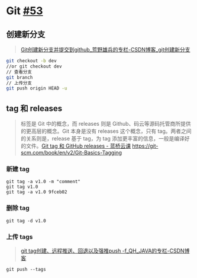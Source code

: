 # Git [#53](https://github.com/vhxubo/blog/issues/53)

## 创建新分支
> [Git创建新分支并提交到github_荒野雄兵的专栏-CSDN博客_git创建新分支](https://blog.csdn.net/daerzei/article/details/79530418)

```bash
git checkout -b dev
//or git checkout dev
// 查看分支
git branch
// 上传分支
git push origin HEAD -u
```

## tag 和 releases

> 标签是 Git 中的概念，而 releases 则是 Github、码云等源码托管商所提供的更高层的概念。Git 本身是没有 releases 这个概念，只有 tag。两者之间的关系则是，release 基于 tag，为 tag 添加更丰富的信息，一般是编译好的文件。[Git tag 和 GitHub releases - 蓝桥云课](https://www.lanqiao.cn/courses/reports/1379575/)
> https://git-scm.com/book/en/v2/Git-Basics-Tagging

### 新建 tag

```
git tag -a v1.0 -m "comment"
git tag v1.0
git tag -a v1.0 9fceb02
```

### 删除 tag

```
git tag -d v1.0
```


### 上传 tags
> [git tag创建、远程推送、回退以及强推push -f_QH_JAVA的专栏-CSDN博客](https://blog.csdn.net/QH_JAVA/article/details/77979622)

```
git push --tags
```